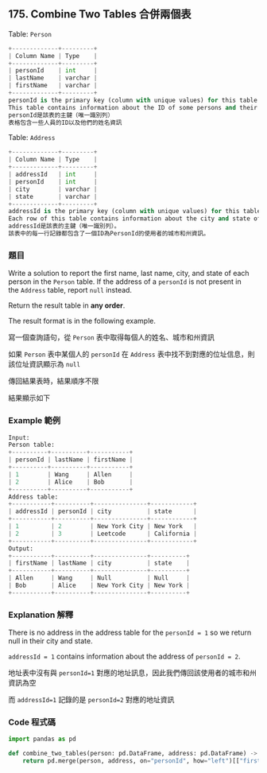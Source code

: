 ## **175. Combine Two Tables 合併兩個表**

Table: `Person`

```python
+-------------+---------+
| Column Name | Type    |
+-------------+---------+
| personId    | int     |
| lastName    | varchar |
| firstName   | varchar |
+-------------+---------+
personId is the primary key (column with unique values) for this table.
This table contains information about the ID of some persons and their first and last names.
personId是該表的主鍵（唯一識別列）
表格包含一些人員的ID以及他們的姓名資訊
```

Table: `Address`

```python
+-------------+---------+
| Column Name | Type    |
+-------------+---------+
| addressId   | int     |
| personId    | int     |
| city        | varchar |
| state       | varchar |
+-------------+---------+
addressId is the primary key (column with unique values) for this table.
Each row of this table contains information about the city and state of one person with ID = PersonId.
addressId是該表的主鍵（唯一識別列）。
該表中的每一行記錄都包含了一個ID為PersonId的使用者的城市和州資訊。
```

### 題目

Write a solution to report the first name, last name, city, and state of each person in the `Person` table. If the address of a `personId` is not present in the `Address` table, report `null` instead.

Return the result table in **any order**.

The result format is in the following example.

寫一個查詢語句，從 `Person` 表中取得每個人的姓名、城市和州資訊

如果 `Person` 表中某個人的 `personId` 在 `Address` 表中找不到對應的位址信息，則該位址資訊顯示為 `null`

傳回結果表時，結果順序不限

結果顯示如下

### **Example 範例**

```python
Input:
Person table:
+----------+----------+-----------+
| personId | lastName | firstName |
+----------+----------+-----------+
| 1        | Wang     | Allen     |
| 2        | Alice    | Bob       |
+----------+----------+-----------+
Address table:
+-----------+----------+---------------+------------+
| addressId | personId | city          | state      |
+-----------+----------+---------------+------------+
| 1         | 2        | New York City | New York   |
| 2         | 3        | Leetcode      | California |
+-----------+----------+---------------+------------+
Output:
+-----------+----------+---------------+----------+
| firstName | lastName | city          | state    |
+-----------+----------+---------------+----------+
| Allen     | Wang     | Null          | Null     |
| Bob       | Alice    | New York City | New York |
+-----------+----------+---------------+----------+
```

### Explanation 解釋

There is no address in the address table for the `personId = 1` so we return null in their city and state.

`addressId = 1` contains information about the address of `personId = 2`.

地址表中沒有與 `personId=1` 對應的地址訊息，因此我們傳回該使用者的城市和州資訊為空

而 `addressId=1` 記錄的是 `personId=2` 對應的地址資訊

### Code 程式碼

```python
import pandas as pd

def combine_two_tables(person: pd.DataFrame, address: pd.DataFrame) -> pd.DataFrame:
    return pd.merge(person, address, on="personId", how="left")[["firstName", "lastName", "city", "state"]]
```